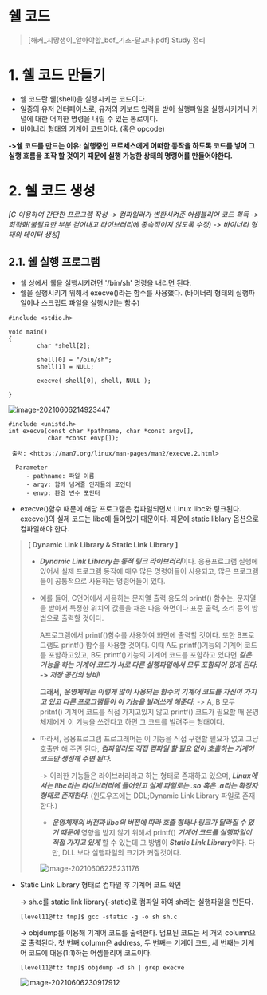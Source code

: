 # 쉘 코드

> [해커_지망생이_알아야할_bof_기초-달고나.pdf] Study 정리



# 1. 쉘 코드 만들기

- 쉘 코드란 쉘(shell)을 실행시키는 코드이다. 
- 일종의 유저 인터페이스로, 유저의 키보드 입력을 받아 실행파일을 실행시키거나 커널에 대한 어떠한 명령을 내릴 수 있는 통로이다.
- 바이너리 형태의 기계어 코드이다. (혹은 opcode)

**->쉘 코드를 만드는 이유: 실행중인 프로세스에게 어떠한 동작을 하도록 코드를 넣어 그 실행 흐름을 조작 할 것이기 때문에 실행 가능한 상태의 명령어를 만들어야한다.**



# 2. 쉘 코드 생성

*[C 이용하여 간단한 프로그램 작성 -> 컴파일러가 변환시켜준 어셈블리어 코드 획득 -> 최적화(불필요한 부분 걷어내고 라이브러리에 종속적이지 않도록 수정) -> 바이너리 형태의 데이터 생성]*



## 2.1. 쉘 실행 프로그램

- 쉘 상에서 쉘을 실행시키려면 '/bin/sh' 명령을 내리면 된다.
- 쉘을 실행시키기 위해서 execve()라는 함수를 사용했다. (바이너리 형태의 실행파일이나 스크립트 파일을 실행시키는 함수)

```
#include <stdio.h>

void main()
{
        char *shell[2];

        shell[0] = "/bin/sh";
        shell[1] = NULL;
    
        execve( shell[0], shell, NULL );

}
```

![image-20210606214923447](image-20210606214923447.png)

```
#include <unistd.h>
int execve(const char *pathname, char *const argv[],
           char *const envp[]);

 출처: <https://man7.org/linux/man-pages/man2/execve.2.html> 
 
  Parameter 
     - pathname: 파일 이름
     - argv: 함께 넘겨줄 인자들의 포인터
     - envp: 환경 변수 포인터
```

- execve()함수 때문에 해당 프로그램은 컴파일되면서 Linux libc와 링크된다. execve()의 실제 코드는 libc에 들어있기 때문이다. 때문에 static liblary 옵션으로 컴파일해야 한다.

> **[ Dynamic Link Library & Static Link Library ]**
>
> - ***Dynamic Link Library는 동적 링크 라이브러리***이다. 응용프로그램 실행에 있어서 실제 프로그램 동작에 매우 많은 명령어들이 사용되고, 많은 프로그램들이 공통적으로 사용하는 명령어들이 있다.
>
> - 예를 들어, C언어에서 사용하는 문자열 출력 용도의 printf() 함수는,
>   문자열을 받아서 특정한 위치의 값들을 채운 다음 화면이나 표준 출력, 소리 등의 방법으로 출력할 것이다.
>
>   A프로그램에서 printf()함수를 사용하여 화면에 출력할 것이다. 또한 B프로그램도 printf() 함수를 사용할 것이다. 이때 A도 printf()기능의 기계어 코드를 포함하고있고, B도 printf()기능의 기계어 코드를 포함하고 있다면 ***같은 기능을 하는 기계어 코드가 서로 다른 실행파일에서 모두 포함되어 있게 된다. -> 저장 공간의 낭비!***
>
>   **그래서,** ***운영체제는 이렇게 많이 사용되는 함수의 기계어 코드를 자신이 가지고 있고 다른 프로그램들이 이 기능을 빌려쓰게 해준다.*** -> A, B 모두 pritnf() 기계어 코드를 직접 가지고있지 않고 printf() 코드가 필요할 때 운영체제에게 이 기능을 쓰겠다고 하면 그 코드를 빌려주는 형태이다.     
>
> - 따라서, 응용프로그램 프로그래머는 이 기능을 직접 구현할 필요가 없고 그냥 호출만 해 주면 된다, ***컴파일러도 직접 컴파일 할 필요 없이 호출하는 기계어 코드만 생성해 주면 된다.***
>
>   
>
>   -> 이러한 기능들은 라이브러리라고 하는 형태로 존재하고 있으며, ***Linux에서는 libc라는 라이브러리에 들어있고 실제 파일로는 .so 혹은 .a라는 확장자 형태로 존재한다***. (윈도우즈에는 DDL;Dynamic Link Library 파일로 존재한다.)
>
>   
>
>    - ***운영체제의 버전과 libc의 버전에 따라 호출 형태나 링크가 달라질 수 있기 때문에*** 영향을 받지 않기 위해서 printf() ***기계어 코드를 실행파일이 직접 가지고 있게*** 할 수 있는데 그 방법이 ***Static Link Library***이다. 다만, DLL 보다 실행파일의 크기가 커질것이다. 
>
>   ![image-20210606225231176](image-20210606225231176.png)



- Static Link Library 형태로 컴파일 후 기계어 코드 확인

  -> sh.c를 static link library(-static)로 컴파일 하여 sh라는 실행파일을 만든다.

  ```
  [level11@ftz tmp]$ gcc -static -g -o sh sh.c
  ```

  

  -> objdump를 이용해 기계어 코드를 출력한다. 덤프된 코드는 세 개의 column으로 출력된다. 첫 번째 column은 address, 두 번째는 기계어 코드, 세 번째는 기계어 코드에 대응(1:1)하는 어셈블리어 코드이다.

  ```
  [level11@ftz tmp]$ objdump -d sh | grep execve
  ```

  ![image-20210606230917912](image-20210606230917912.png)

  